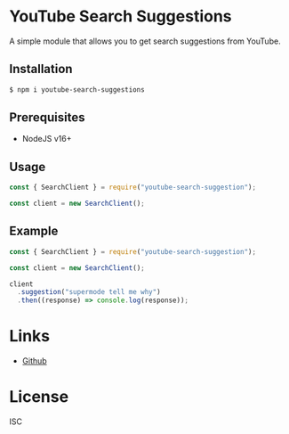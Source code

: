 # YouTube Search Suggestions

A simple module that allows you to get search suggestions from YouTube.

## Installation

```bash
$ npm i youtube-search-suggestions
```

## Prerequisites

- NodeJS v16+

## Usage

```js
const { SearchClient } = require("youtube-search-suggestion");

const client = new SearchClient();
```

## Example

```js
const { SearchClient } = require("youtube-search-suggestion");

const client = new SearchClient();

client
  .suggestion("supermode tell me why")
  .then((response) => console.log(response));
```

# Links

- [Github](https://github.com/TrishCX/Youtube-Suggestion)

# License

ISC
